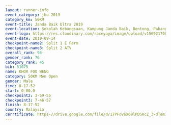 ```yaml
---
layout: runner-info 
event_category: jbu-2019 
category_km: 50KM 
event-title: Janda Baik Ultra 2019  
event-location: Sekolah Kebangsaan, Kampung Janda Baik, Bentong, Pahang, Malaysia 
event-logo: https://res.cloudinary.com/raceyaya/image/upload/v1569217009/logo/janda-baik_vch1pc.jpg 
event-date: 2019-09-14 
checkpoint-name2: Split 1 E Farm 
checkpoint-name3: Split 2 ATV 
overall_rank: 96
gender_rank: 76
category_rank: 45
bib: 51075
name: KHOR FOO WENG
category: 50KM Men Open
gender: Male
time: 8-17-52
start: 0-00.0
checkpoint2: 3-59-55
checkpoint3: 7-46-57
finish: 8-17-52
country: Malaysia
cerrtificate: https-//drive.google.com/file/d/17PFov6X69lPDSKcZ_3-dTem3-UMz659s/view?usp=sharing
---
```

